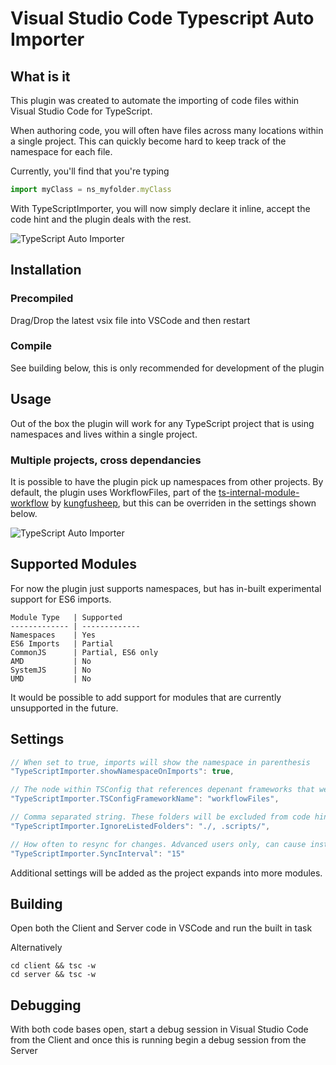 # Visual Studio Code Typescript Auto Importer #

## What is it ##
This plugin was created to automate the importing of code files within Visual Studio Code for TypeScript.

When authoring code, you will often have files across many locations within a single project. This can quickly become hard to keep track of the namespace for each file.

Currently, you'll find that you're typing

```javascript
import myClass = ns_myfolder.myClass
```

With TypeScriptImporter, you will now simply declare it inline, accept the code hint and the plugin deals with the rest.

![TypeScript Auto Importer](http://i.imgur.com/XB4JPyy.gif)

## Installation ##

### Precompiled ###

Drag/Drop the latest vsix file into VSCode and then restart

### Compile ###

See building below, this is only recommended for development of the plugin

## Usage ##

Out of the box the plugin will work for any TypeScript project that is using namespaces and lives within a single project.

### Multiple projects, cross dependancies ###

It is possible to have the plugin pick up namespaces from other projects. By default, the plugin uses WorkflowFiles, part of the [ts-internal-module-workflow](https://github.com/kungfusheep/ts-internal-module-workflow) by [kungfusheep](https://github.com/kungfusheep/), but this can be overriden in the settings shown below.

![TypeScript Auto Importer](http://i.imgur.com/cw2zUz7.gif)

## Supported Modules ##

For now the plugin just supports namespaces, but has in-built experimental support for ES6 imports.

```
Module Type   | Supported
------------- | -------------
Namespaces    | Yes
ES6 Imports   | Partial
CommonJS      | Partial, ES6 only
AMD           | No
SystemJS      | No
UMD           | No
```

It would be possible to add support for modules that are currently unsupported in the future.

## Settings ##

```javascript
// When set to true, imports will show the namespace in parenthesis
"TypeScriptImporter.showNamespaceOnImports": true,

// The node within TSConfig that references depenant frameworks that we have access to. Any framework listed in here will provide code hints. Requires Reload to take affect
"TypeScriptImporter.TSConfigFrameworkName": "workflowFiles",

// Comma separated string. These folders will be excluded from code hints. This is useful if you have a mix of CommonJS and Namespaces
"TypeScriptImporter.IgnoreListedFolders": "./, .scripts/",

// How often to resync for changes. Advanced users only, can cause instability
"TypeScriptImporter.SyncInterval": "15"
```

Additional settings will be added as the project expands into more modules.

## Building ##

Open both the Client and Server code in VSCode and run the built in task

Alternatively
```
cd client && tsc -w
cd server && tsc -w
```

## Debugging ##

With both code bases open, start a debug session in Visual Studio Code from the Client and once this is running begin a debug session from the Server